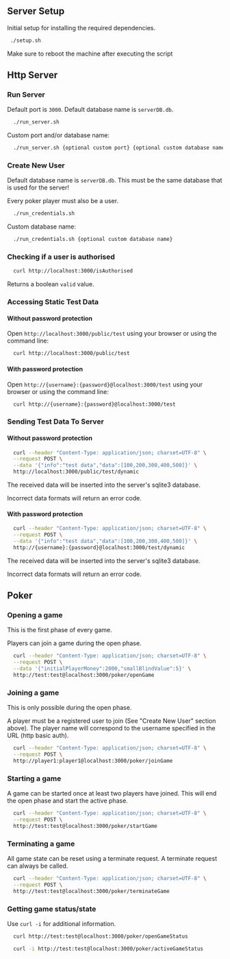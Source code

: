 ## Server Setup

Initial setup for installing the required dependencies.

```bash
 ./setup.sh
```

Make sure to reboot the machine after executing the script

## Http Server

### Run Server

Default port is `3000`.
Default database name is `serverDB.db`.

```bash
  ./run_server.sh
```

Custom port and/or database name:
```bash
  ./run_server.sh {optional custom port} {optional custom database name}
```

### Create New User

Default database name is `serverDB.db`.
This must be the same database that is used for the server!

Every poker player must also be a user.

```bash
  ./run_credentials.sh
```

Custom database name:
```bash
  ./run_credentials.sh {optional custom database name}
```

### Checking if a user is authorised

```bash
  curl http://localhost:3000/isAuthorised
```

Returns a boolean `valid` value.

### Accessing Static Test Data

#### Without password protection

Open `http://localhost:3000/public/test` using your browser or using the command line:

```bash
  curl http://localhost:3000/public/test
```

#### With password protection

Open `http://{username}:{password}@localhost:3000/test` using your browser or using the command line:

```bash
  curl http://{username}:{password}@localhost:3000/test
```

### Sending Test Data To Server

#### Without password protection

```bash
  curl --header "Content-Type: application/json; charset=UTF-8" \
  --request POST \
  --data '{"info":"test data","data":[100,200,300,400,500]}' \
  http://localhost:3000/public/test/dynamic
```
The received data will be inserted into the server's sqlite3 database.

Incorrect data formats will return an error code.

#### With password protection

```bash
  curl --header "Content-Type: application/json; charset=UTF-8" \
  --request POST \
  --data '{"info":"test data","data":[100,200,300,400,500]}' \
  http://{username}:{password}@localhost:3000/test/dynamic
```
The received data will be inserted into the server's sqlite3 database.

Incorrect data formats will return an error code.

## Poker

### Opening a game

This is the first phase of every game.

Players can join a game during the open phase.

```bash
  curl --header "Content-Type: application/json; charset=UTF-8" \
  --request POST \
  --data '{"initialPlayerMoney":2000,"smallBlindValue":5}' \
  http://test:test@localhost:3000/poker/openGame
```

### Joining a game

This is only possible during the open phase.

A player must be a registered user to join (See "Create New User" section above).
The player name will correspond to the username specified in the URL (http basic auth).

```bash
  curl --header "Content-Type: application/json; charset=UTF-8" \
  --request POST \
  http://player1:player1@localhost:3000/poker/joinGame
```

### Starting a game

A game can be started once at least two players have joined.
This will end the open phase and start the active phase.

```bash
  curl --header "Content-Type: application/json; charset=UTF-8" \
  --request POST \
  http://test:test@localhost:3000/poker/startGame
```

### Terminating a game

All game state can be reset using a terminate request.
A terminate request can always be called.

```bash
  curl --header "Content-Type: application/json; charset=UTF-8" \
  --request POST \
  http://test:test@localhost:3000/poker/terminateGame
```

### Getting game status/state

Use ```curl -i``` for additional information.

```bash
  curl http://test:test@localhost:3000/poker/openGameStatus
```

```bash
  curl -i http://test:test@localhost:3000/poker/activeGameStatus
```

